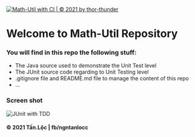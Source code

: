 [![Math-Util with CI | © 2021 by thor-thunder](https://github.com/thor-coderr/math-util/actions/workflows/math-util-ci.yml/badge.svg)](https://github.com/thor-coderr/math-util/actions/workflows/math-util-ci.yml)
# Welcome to Math-Util Repository

### You will find in this repo the following stuff:
* The Java source used to demonstrate the Unit Test level
* The JUnit source code regarding to Unit Testing level
* .gitignore file and README.md file to manage the content of this repo
* ...

### Screen shot
![JUnit with TDD](https://github.com/thor-coderr/math-util/blob/main/images/math-util-intro.png)

#### © 2021 Tấn.Lộc | fb/ngntanlocc
